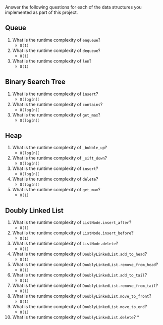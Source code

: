Answer the following questions for each of the data structures you implemented as part of this project.

## Queue

1. What is the runtime complexity of `enqueue`?
    * `O(1)`
1. What is the runtime complexity of `dequeue`?
    * `O(1)`
1. What is the runtime complexity of `len`?
    * `O(1)`

## Binary Search Tree

1. What is the runtime complexity of `insert`? 
    * `O(log(n))`
1. What is the runtime complexity of `contains`?
    * `O(log(n))`
1. What is the runtime complexity of `get_max`? 
    * `O(log(n))`

## Heap

1. What is the runtime complexity of `_bubble_up`?
    * `O(log(n))`
1. What is the runtime complexity of `_sift_down`?
    * `O(log(n))`
1. What is the runtime complexity of `insert`?
    * `O(log(n))`
1. What is the runtime complexity of `delete`?
    * `O(log(n))`
1. What is the runtime complexity of `get_max`?
    * `O(1)`

## Doubly Linked List

1. What is the runtime complexity of `ListNode.insert_after`?
    * `O(1)`
1. What is the runtime complexity of `ListNode.insert_before`?
    * `O(1)`
1. What is the runtime complexity of `ListNode.delete`?
    * `O(1)`
1. What is the runtime complexity of `DoublyLinkedList.add_to_head`?
    * `O(1)`
1. What is the runtime complexity of `DoublyLinkedList.remove_from_head`?
    * `O(1)`
1. What is the runtime complexity of `DoublyLinkedList.add_to_tail`?
    * `O(1)`
1. What is the runtime complexity of `DoublyLinkedList.remove_from_tail`?
    * `O(1)`
1. What is the runtime complexity of `DoublyLinkedList.move_to_front`?
    * `O(1)`
1. What is the runtime complexity of `DoublyLinkedList.move_to_end`?
    * `O(1)`
1. What is the runtime complexity of `DoublyLinkedList.delete`?
    * 